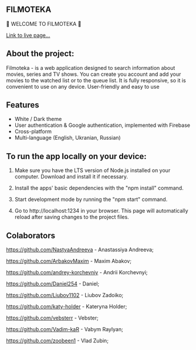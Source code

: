## FILMOTEKA

🎥 WELCOME TO FILMOTEKA 🎥

[Link to live page...](https://nastyaandreeva.github.io/filmoteka/)

## About the project:

Filmoteka - is a web application designed to search information about movies,
series and TV shows. You can create you account and add your movies to the
watched list or to the queue list. It is fully responsive, so it is convenient
to use on any device. User-friendly and easy to use

## Features

- White / Dark theme
- User authentication & Google authentication, implemented with Firebase
- Cross-platform
- Multi-language (English, Ukranian, Russian)

## To run the app locally on your device:

1. Make sure you have the LTS version of Node.js installed on your computer.
   Download and install it if necessary.

2. Install the apps' basic dependencies with the "npm install" command.

3. Start development mode by running the "npm start" command.

4. Go to http://localhost:1234 in your browser. This page will automatically
   reload after saving changes to the project files.

## Colaborators

https://github.com/NastyaAndreeva - Anastassiya Andreeva;

https://github.com/ArbakovMaxim - Maxim Abakov;

https://github.com/andrey-korchevniy - Andrii Korchevnyi;

https://github.com/Daniel254 - Daniel;

https://github.com/Liubov1102 - Liubov Zadoiko;

https://github.com/katy-holder - Kateryna Holder;

https://github.com/vebsterr - Vebster;

https://github.com/Vadim-kaR - Vabym Raylyan;

https://github.com/zoobeen1 - Vlad Zubin;
